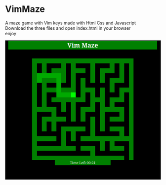 # VimMaze
A maze game with Vim keys made with Html Css and Javascript <br>
Download the three files and open index.html in your browser <br>
enjoy<br>


<img src="https://github.com/wolandark/VimMaze/blob/main/img/vimmaze.png">
